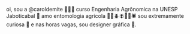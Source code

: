 oi, sou a @caroldemite 👩🏼‍🌾 curso Engenharia Agrônomica na UNESP Jaboticabal 🌱 amo entomologia agrícola 🐞🐝🪲🪰🦟🐛🕷 sou extremamente curiosa 🧐 e nas horas vagas, sou designer gráfica 🎨. 

<!---
caroldemite/caroldemite is a ✨ special ✨ repository because its `README.md` (this file) appears on your GitHub profile.
You can click the Preview link to take a look at your changes.
--->
